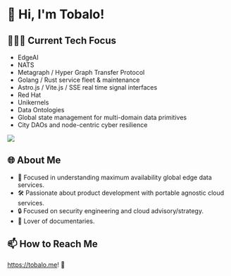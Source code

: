 # 👋 Hi, I'm Tobalo!

## 🕵🏽‍♂️ Current Tech Focus
- EdgeAI
- NATS
- Metagraph / Hyper Graph Transfer Protocol
- Golang / Rust service fleet & maintenance
- Astro.js / Vite.js / SSE real time signal interfaces
- Red Hat
- Unikernels
- Data Ontologies
- Global state management for multi-domain data primitives
- City DAOs and node-centric cyber resilience

<img src="https://github-readme-stats.vercel.app/api/top-langs?username=tobalo&layout=compact"/>

## 🌐 About Me
- 🚀 Focused in understanding maximum availability global edge data services.
- 🛠️ Passionate about product development with portable agnostic cloud services.
- 🔒 Focused on security engineering and cloud advisory/strategy.
- 🎥 Lover of documentaries.

## 📫 How to Reach Me
https://tobalo.me! 🌟

